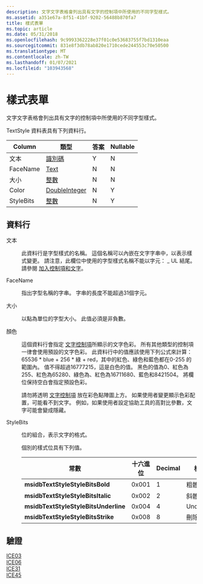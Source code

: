 ```yaml
---
description: 文字文字表格會列出具有文字的控制項中所使用的不同字型樣式。
ms.assetid: a351e67a-8f51-41bf-9202-56488b870fa7
title: 樣式表單
ms.topic: article
ms.date: 05/31/2018
ms.openlocfilehash: 9c9993362228e37f01c0e53683755f7bd1310eaa
ms.sourcegitcommit: 831e8f3db78ab820e1710cede244553c70e50500
ms.translationtype: MT
ms.contentlocale: zh-TW
ms.lasthandoff: 01/07/2021
ms.locfileid: "103943568"
---
```

# <a name="textstyle-table"></a>樣式表單

文字文字表格會列出具有文字的控制項中所使用的不同字型樣式。

TextStyle 資料表具有下列資料行。



| Column    | 類型                               | 答案 | Nullable |
|-----------|------------------------------------|-----|----------|
| 文本 | [識別碼](identifier.md)       | Y   | N        |
| FaceName  | [Text](text.md)                   | N   | N        |
| 大小      | [整數](integer.md)             | N   | N        |
| Color     | [DoubleInteger](doubleinteger.md) | N   | Y        |
| StyleBits | [整數](integer.md)             | N   | Y        |



 

## <a name="columns"></a>資料行

<dl> <dt>

<span id="TextStyle"></span><span id="textstyle"></span><span id="TEXTSTYLE"></span>文本
</dt> <dd>

此資料行是字型樣式的名稱。 這個名稱可以內嵌在文字字串中，以表示樣式變更。 請注意，此欄位中使用的字型樣式名稱不能以字元： \_ UL 結尾。 請參閱 [加入控制項和文字](adding-controls-and-text.md)。

</dd> <dt>

<span id="FaceName"></span><span id="facename"></span><span id="FACENAME"></span>FaceName
</dt> <dd>

指出字型名稱的字串。 字串的長度不能超過31個字元。

</dd> <dt>

<span id="Size"></span><span id="size"></span><span id="SIZE"></span>大小
</dt> <dd>

以點為單位的字型大小。 此值必須是非負數。

</dd> <dt>

<span id="Color"></span><span id="color"></span><span id="COLOR"></span>顏色
</dt> <dd>

這個資料行會指定 [文字控制項](text-control.md)所顯示的文字色彩。 所有其他類型的控制項一律會使用預設的文字色彩。 此資料行中的值應該使用下列公式來計算： 65536 \* blue + 256 \* 綠 + red，其中的紅色、綠色和藍色都在0-255 的範圍內。 值不得超過16777215，這是白色的值。 黑色的值為0、紅色為255、紅色為65280、綠色為、紅色為16711680、藍色和8421504。 將欄位保持空白會指定預設色彩。

請勿將透明 [文字控制項](text-control.md) 放在彩色點陣圖上方。 如果使用者變更顯示色彩配置，可能看不到文字。 例如，如果使用者設定協助工具的高對比參數，文字可能會變成隱藏。

</dd> <dt>

<span id="StyleBits"></span><span id="stylebits"></span><span id="STYLEBITS"></span>StyleBits
</dt> <dd>

位的組合，表示文字的格式。

個別的樣式位具有下列值。



| 常數                             | 十六進位 | Decimal | 樣式      |
|--------------------------------------|-------------|---------|------------|
| **msidbTextStyleStyleBitsBold**      | 0x001       | 1       | 粗體       |
| **msidbTextStyleStyleBitsItalic**    | 0x002       | 2       | 斜體     |
| **msidbTextStyleStyleBitsUnderline** | 0x004       | 4       | Underline  |
| **msidbTextStyleStyleBitsStrike**    | 0x008       | 8       | 刪除 |



 

</dd> </dl>

## <a name="validation"></a>驗證

<dl>

[ICE03](ice03.md)  
[ICE06](ice06.md)  
[ICE31](ice31.md)  
[ICE45](ice45.md)  
</dl>

 

 



